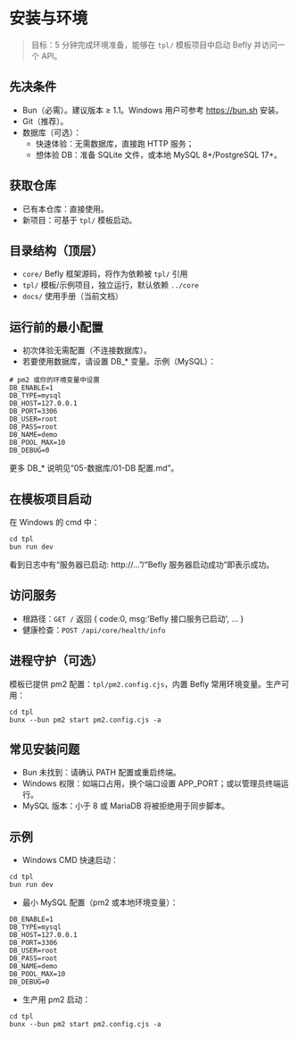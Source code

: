 # 安装与环境

> 目标：5 分钟完成环境准备，能够在 `tpl/` 模板项目中启动 Befly 并访问一个 API。

## 先决条件

-   Bun（必需）。建议版本 ≥ 1.1。Windows 用户可参考 https://bun.sh 安装。
-   Git（推荐）。
-   数据库（可选）：
    -   快速体验：无需数据库，直接跑 HTTP 服务；
    -   想体验 DB：准备 SQLite 文件，或本地 MySQL 8+/PostgreSQL 17+。

## 获取仓库

-   已有本仓库：直接使用。
-   新项目：可基于 `tpl/` 模板启动。

## 目录结构（顶层）

-   `core/` Befly 框架源码，将作为依赖被 `tpl/` 引用
-   `tpl/` 模板/示例项目，独立运行，默认依赖 `../core`
-   `docs/` 使用手册（当前文档）

## 运行前的最小配置

-   初次体验无需配置（不连接数据库）。
-   若要使用数据库，请设置 DB\_\* 变量。示例（MySQL）：

```
# pm2 或你的环境变量中设置
DB_ENABLE=1
DB_TYPE=mysql
DB_HOST=127.0.0.1
DB_PORT=3306
DB_USER=root
DB_PASS=root
DB_NAME=demo
DB_POOL_MAX=10
DB_DEBUG=0
```

更多 DB\_\* 说明见“05-数据库/01-DB 配置.md”。

## 在模板项目启动

在 Windows 的 cmd 中：

```
cd tpl
bun run dev
```

看到日志中有“服务器已启动: http://...”/“Befly 服务器启动成功”即表示成功。

## 访问服务

-   根路径：`GET /` 返回 { code:0, msg:'Befly 接口服务已启动', ... }
-   健康检查：`POST /api/core/health/info`

## 进程守护（可选）

模板已提供 pm2 配置：`tpl/pm2.config.cjs`，内置 Befly 常用环境变量。生产可用：

```
cd tpl
bunx --bun pm2 start pm2.config.cjs -a
```

## 常见安装问题

-   Bun 未找到：请确认 PATH 配置或重启终端。
-   Windows 权限：如端口占用，换个端口设置 APP_PORT；或以管理员终端运行。
-   MySQL 版本：小于 8 或 MariaDB 将被拒绝用于同步脚本。

## 示例

-   Windows CMD 快速启动：

```
cd tpl
bun run dev
```

-   最小 MySQL 配置（pm2 或本地环境变量）：

```
DB_ENABLE=1
DB_TYPE=mysql
DB_HOST=127.0.0.1
DB_PORT=3306
DB_USER=root
DB_PASS=root
DB_NAME=demo
DB_POOL_MAX=10
DB_DEBUG=0
```

-   生产用 pm2 启动：

```
cd tpl
bunx --bun pm2 start pm2.config.cjs -a
```

